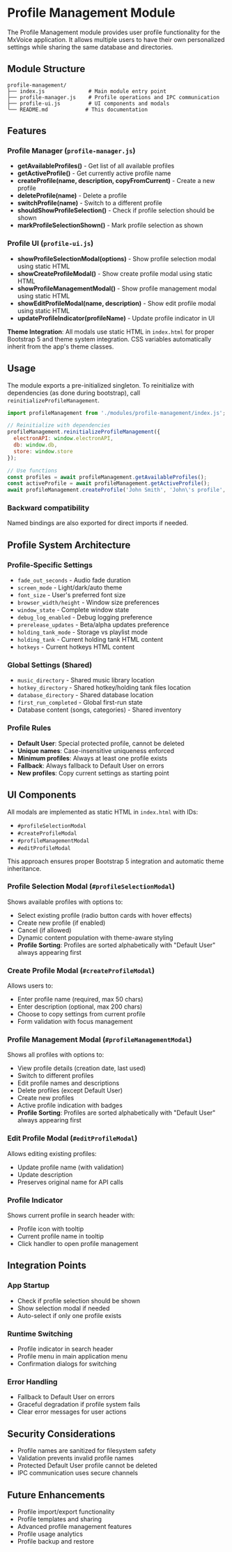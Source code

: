 # Profile Management Module

The Profile Management module provides user profile functionality for the MxVoice application. It allows multiple users to have their own personalized settings while sharing the same database and directories.

## Module Structure

```
profile-management/
├── index.js              # Main module entry point
├── profile-manager.js    # Profile operations and IPC communication
├── profile-ui.js         # UI components and modals
└── README.md            # This documentation
```

## Features

### Profile Manager (`profile-manager.js`)
- **getAvailableProfiles()** - Get list of all available profiles
- **getActiveProfile()** - Get currently active profile name
- **createProfile(name, description, copyFromCurrent)** - Create a new profile
- **deleteProfile(name)** - Delete a profile
- **switchProfile(name)** - Switch to a different profile
- **shouldShowProfileSelection()** - Check if profile selection should be shown
- **markProfileSelectionShown()** - Mark profile selection as shown

### Profile UI (`profile-ui.js`)
- **showProfileSelectionModal(options)** - Show profile selection modal using static HTML
- **showCreateProfileModal()** - Show create profile modal using static HTML
- **showProfileManagementModal()** - Show profile management modal using static HTML
- **showEditProfileModal(name, description)** - Show edit profile modal using static HTML
- **updateProfileIndicator(profileName)** - Update profile indicator in UI

**Theme Integration**: All modals use static HTML in `index.html` for proper Bootstrap 5 and theme system integration. CSS variables automatically inherit from the app's theme classes.

## Usage

The module exports a pre-initialized singleton. To reinitialize with dependencies (as done during bootstrap), call `reinitializeProfileManagement`.

```javascript
import profileManagement from './modules/profile-management/index.js';

// Reinitialize with dependencies
profileManagement.reinitializeProfileManagement({
  electronAPI: window.electronAPI,
  db: window.db,
  store: window.store
});

// Use functions
const profiles = await profileManagement.getAvailableProfiles();
const activeProfile = await profileManagement.getActiveProfile();
await profileManagement.createProfile('John Smith', 'John\'s profile', true);
```

### Backward compatibility
Named bindings are also exported for direct imports if needed.

## Profile System Architecture

### Profile-Specific Settings
- `fade_out_seconds` - Audio fade duration
- `screen_mode` - Light/dark/auto theme
- `font_size` - User's preferred font size
- `browser_width/height` - Window size preferences
- `window_state` - Complete window state
- `debug_log_enabled` - Debug logging preference
- `prerelease_updates` - Beta/alpha updates preference
- `holding_tank_mode` - Storage vs playlist mode
- `holding_tank` - Current holding tank HTML content
- `hotkeys` - Current hotkeys HTML content

### Global Settings (Shared)
- `music_directory` - Shared music library location
- `hotkey_directory` - Shared hotkey/holding tank files location
- `database_directory` - Shared database location
- `first_run_completed` - Global first-run state
- Database content (songs, categories) - Shared inventory

### Profile Rules
- **Default User**: Special protected profile, cannot be deleted
- **Unique names**: Case-insensitive uniqueness enforced
- **Minimum profiles**: Always at least one profile exists
- **Fallback**: Always fallback to Default User on errors
- **New profiles**: Copy current settings as starting point

## UI Components

All modals are implemented as static HTML in `index.html` with IDs:
- `#profileSelectionModal`
- `#createProfileModal`
- `#profileManagementModal`
- `#editProfileModal`

This approach ensures proper Bootstrap 5 integration and automatic theme inheritance.

### Profile Selection Modal (`#profileSelectionModal`)
Shows available profiles with options to:
- Select existing profile (radio button cards with hover effects)
- Create new profile (if enabled)
- Cancel (if allowed)
- Dynamic content population with theme-aware styling
- **Profile Sorting**: Profiles are sorted alphabetically with "Default User" always appearing first

### Create Profile Modal (`#createProfileModal`)
Allows users to:
- Enter profile name (required, max 50 chars)
- Enter description (optional, max 200 chars)
- Choose to copy settings from current profile
- Form validation with focus management

### Profile Management Modal (`#profileManagementModal`)
Shows all profiles with options to:
- View profile details (creation date, last used)
- Switch to different profiles
- Edit profile names and descriptions
- Delete profiles (except Default User)
- Create new profiles
- Active profile indication with badges
- **Profile Sorting**: Profiles are sorted alphabetically with "Default User" always appearing first

### Edit Profile Modal (`#editProfileModal`)
Allows editing existing profiles:
- Update profile name (with validation)
- Update description
- Preserves original name for API calls

### Profile Indicator
Shows current profile in search header with:
- Profile icon with tooltip
- Current profile name in tooltip
- Click handler to open profile management

## Integration Points

### App Startup
- Check if profile selection should be shown
- Show selection modal if needed
- Auto-select if only one profile exists

### Runtime Switching
- Profile indicator in search header
- Profile menu in main application menu
- Confirmation dialogs for switching

### Error Handling
- Fallback to Default User on errors
- Graceful degradation if profile system fails
- Clear error messages for user actions

## Security Considerations

- Profile names are sanitized for filesystem safety
- Validation prevents invalid profile names
- Protected Default User profile cannot be deleted
- IPC communication uses secure channels

## Future Enhancements

- Profile import/export functionality
- Profile templates and sharing
- Advanced profile management features
- Profile usage analytics
- Profile backup and restore
